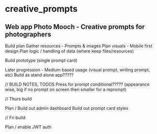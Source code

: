 # creative_prompts

## Web app Photo Mooch - Creative prompts for photographers

Build plan
Gather resources - Prompts & images
Plan visuals - Mobile first design
Plan logic / handling of data (where keep files/resources)

Build prototype (single prompt card)

Later progression - Medium based usage (visual prompt, writing prompt, etc)
Build as stand alone app?????

// BUILD NOTES, TODOS
Press for prompt conditional????? (appearance wise, big if no prompt on screen then smaller for a reprompt)

// Thurs build

Plan / Build out admin dashboard
Build out prompt card styles

// Fri build

Plan / enable JWT auth
